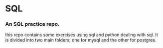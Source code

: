 # SQL
### An SQL practice repo.
this repo contains some exercises using sql and python dealing with sql.
It is divided into two main folders; one for mysql and the other for postgres.
